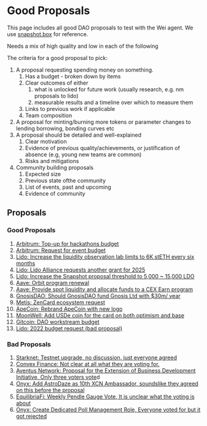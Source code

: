 # Good Proposals

This page includes all good DAO proposals to test with the Wei agent. We use [snapshot.box](https://snapshot.box/#/explore) for reference. 

Needs a mix of high quality and low in each of the following

The criteria for a good proposal to pick:

1. A proposal requesting spending money on something.
    1. Has a budget - broken down by items
    2. Clear outcomes of either
        1. what is unlocked for future work (usually research, e.g. nm proposals to lido)
        2. measurable results and a timeline over which to measure them 
    3. Links to previous work if applicable
    4. Team composition
2. A proposal for minting/burning more tokens or parameter changes to lending borrowing, bonding curves etc
3. A proposal should be detailed and well-explained
    1. Clear motivation
    2. Evidence of previous quality/achievements, or justification of absence (e.g, young new teams are common)
    3. Risks and mitigations
4. Community building proposals
    1. Expected size
    2. Previous state ofthe  community
    3. List of events, past and upcoming
    4. Evidence of community

## Proposals

### Good Proposals

1. [Arbitrum: Top-up for hackathons budget](https://snapshot.box/#/s:arbitrumfoundation.eth/proposal/0xbb7500b713ccf4eff3f2dcb61e3c9d8db5ed5628a4b2f891656a0c0de98907bd)
2. [Arbitrum: Request for event budget](https://snapshot.box/#/s:arbitrumfoundation.eth/proposal/0x95a85f5d3d82215793ba9771ff06610d2ba9e2eaf58cdba904d7a9cb5b8bdc94)
3. [Lido: Increase the liquidity observation lab limits to 6K stETH every six months](https://snapshot.box/#/s:lido-snapshot.eth/proposal/0x3ecd09e4c0f22d25c711ca5777c49c22d144385b85dd7f696ca6cc66cc0ca157)
4. [Lido: Lido Alliance requests another grant for 2025](https://snapshot.box/#/s:lido-snapshot.eth/proposal/0x7569e4487b7737fa8e98fe708843deb014a61d0dbfeeb6e57ad1f4dba5494598) 
5. [Lido:  Increase the Snapshot proposal threshold to 5,000 ~ 15,000 LDO](https://snapshot.box/#/s:lido-snapshot.eth/proposal/0x185d0f90a82fd60c292bd6af34c136556859cc168b373cdf9c769b26f8e42b7b)
6. [Aave: Orbit program renewal](https://snapshot.box/#/s:aavedao.eth/proposal/0x2b497f613d426aa0f641fcd445132148b4faa81ad0c9c054e1062be886f45cdd) 
7. [Aave: Provide spot liquidity and allocate funds to a CEX Earn program](https://snapshot.box/#/s:aavedao.eth/proposal/0xa390fb9061fd689a5d93519a7a9dae23d76b4010b3eea6aaedc70ea7aaed9310) 
8. [GnosisDAO: Should GnosisDAO fund Gnosis Ltd with $30m/ year](https://snapshot.box/#/s:gnosis.eth/proposal/0xcd71a158169e5fcde6c97046f87a6318faf77f921540628f4c142d43ecb07ebe)
9. [Metis: ZenCard ecosystem request](https://snapshot.box/#/s:metislayer2.eth/proposal/0x2d69429e3dc5df08cca242f6a198bf9574f6afba34eafbcb403d9b0c79693512)
10. [ApeCoin: Rebrand ApeCoin with new logo](https://snapshot.box/#/s:apecoin.eth/proposal/0x17e3f339d828eebd79dbce7d27a33b7566809cd94355ddfca819c2c88be791e2)
11. [MoonWell: Add USDe coin for the card on both optimism and base](https://snapshot.box/#/s:moonwell-governance.eth/proposal/0x7790b0011118541b119377735e6309cbfcd88885d1f12974b6e5d589f7fe961d)
12. [Gitcoin: DAO workstream budget](https://gov.gitcoin.co/t/proposal-dao-operations-workstream-budget-q1-2022/9488)
13. [Lido: 2022 budget request (bad proposal)](https://snapshot.box/#/s:lido-snapshot.eth/proposal/0x57c8e1017c79eacbe4dc56b9b0077f445d8bb8e49ec7dced4f6c3b3e63029eb1)

### Bad Proposals

1. [Starknet: Testnet upgrade, no discussion, just everyone agreed](https://snapshot.box/#/s:starknet.eth/proposal/0x00889bc468509610e516e8602f00b21ca8c32466dd4f0140eca38becb7f40bef)
2. [Convex Finance: Not clear at all what they are voting for.](https://snapshot.box/#/s:cvx.eth/proposal/0xdd29d062830dc7e0da97d70b4781dd88cac5752351ad86cecaa1603e71442414) 
3. [Aventus Network: Proposal for the Extension of Business Development Initiative, Only three voters vote](https://snapshot.box/#/s:aventus.eth/proposal/0x1c31301b04ad8ecb15a98325bf7c80ec75799492e2e87bd335eeba6556bcb280)d
4. [Onyx: Add AstroDaze as 10th XCN Ambassador, soundslike  they agreed on this before the proposal](https://snapshot.box/#/s:chaingov.eth/proposal/0x67a354526d6c359e403dffd5f80991cc8a51d965bd1c8997a17c31bdf94f69d9)
5. [EquilibriaFi: Weekly Pendle Gauge Vote, It is unclear what the voting is about](https://snapshot.box/#/s:equilibriafi.eth/proposal/0x678e5d210ae1f65d9d4eaf9e5389da7f9fda1f4352caa166f0be0a4d56b9040b)
6. [Onyx: Create Dedicated Poll Management Role, Everyone voted for but it got rejected](https://snapshot.box/#/s:chaingov.eth/proposal/0x748448163cc0c1d46d26d2ab8dc4b74904bb3929980dddeb22b449c7aa6b4b36)